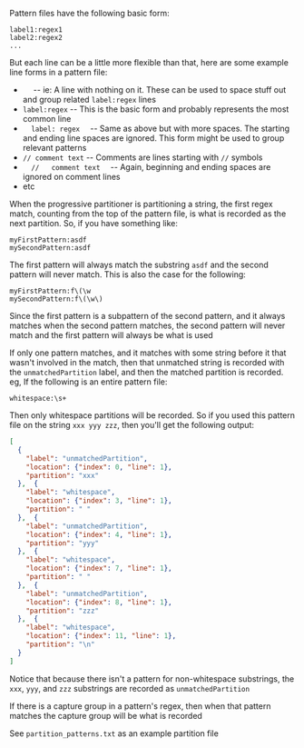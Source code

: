 
Pattern files have the following basic form:
```
label1:regex1
label2:regex2
...
```

But each line can be a little more flexible than that, here are some example line forms in a pattern file: 
* `  ` -- ie: A line with nothing on it. These can be used to space stuff out and group related `label:regex` lines
* `label:regex` -- This is the basic form and probably represents the most common line
* `   label: regex   ` -- Same as above but with more spaces. The starting and ending line spaces are ignored. This form might be used to group relevant patterns
* `// comment text` -- Comments  are lines starting with `//` symbols
* `   //   comment text   ` -- Again, beginning and ending spaces are ignored on comment lines
* etc

When the progressive partitioner is partitioning a string, the first regex match, counting from the top of the pattern file, is what is recorded as the next partition. So, if you have something like:
```
myFirstPattern:asdf
mySecondPattern:asdf
```
The first pattern will always match the substring `asdf` and the second pattern will never match. This is also the case for the following:
```
myFirstPattern:f\(\w
mySecondPattern:f\(\w\)
```
Since the first pattern is a subpattern of the second pattern, and it always matches when the second pattern matches, the second pattern will never match and the first pattern will always be what is used

If only one pattern matches, and it matches with some string before it that wasn't involved in the match, then that unmatched string is recorded with the `unmatchedPartition` label, and then the matched partition is recorded. eg, If the following is an entire pattern file:
```
whitespace:\s+
```
Then only whitespace partitions will be recorded. So if you used this pattern file on the string `xxx yyy zzz`, then you'll get the following output:
```json
[
  {
    "label": "unmatchedPartition",
    "location": {"index": 0, "line": 1},
    "partition": "xxx"
  },  {
    "label": "whitespace",
    "location": {"index": 3, "line": 1},
    "partition": " "
  },  {
    "label": "unmatchedPartition",
    "location": {"index": 4, "line": 1},
    "partition": "yyy"
  },  {
    "label": "whitespace",
    "location": {"index": 7, "line": 1},
    "partition": " "
  },  {
    "label": "unmatchedPartition",
    "location": {"index": 8, "line": 1},
    "partition": "zzz"
  },  {
    "label": "whitespace",
    "location": {"index": 11, "line": 1},
    "partition": "\n"
  }
]
```
Notice that because there isn't a pattern for non-whitespace substrings, the `xxx`, `yyy`, and `zzz` substrings are recorded as `unmatchedPartition`

If there is a capture group in a pattern's regex, then when that pattern matches the capture group will be what is recorded

See `partition_patterns.txt` as an example partition file


